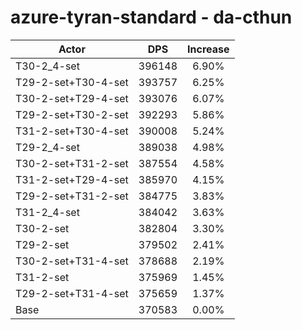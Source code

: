 # azure-tyran-standard - da-cthun
| Actor | DPS | Increase |
|---|:---:|:---:|
|T30-2_4-set|396148|6.90%|
|T29-2-set+T30-4-set|393757|6.25%|
|T30-2-set+T29-4-set|393076|6.07%|
|T29-2-set+T30-2-set|392293|5.86%|
|T31-2-set+T30-4-set|390008|5.24%|
|T29-2_4-set|389038|4.98%|
|T30-2-set+T31-2-set|387554|4.58%|
|T31-2-set+T29-4-set|385970|4.15%|
|T29-2-set+T31-2-set|384775|3.83%|
|T31-2_4-set|384042|3.63%|
|T30-2-set|382804|3.30%|
|T29-2-set|379502|2.41%|
|T30-2-set+T31-4-set|378688|2.19%|
|T31-2-set|375969|1.45%|
|T29-2-set+T31-4-set|375659|1.37%|
|Base|370583|0.00%|
